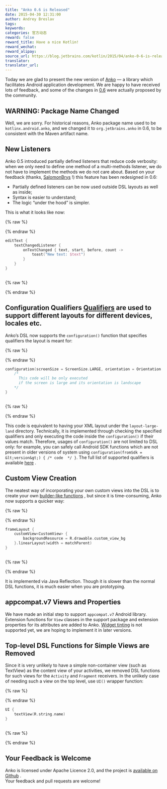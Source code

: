 ```yaml
---
title: "Anko 0.6 is Released"
date: 2015-04-30 12:31:00
author: Andrey Breslav
tags:
keywords:
categories: 官方动态
reward: false
reward_title: Have a nice Kotlin!
reward_wechat:
reward_alipay:
source_url: https://blog.jetbrains.com/kotlin/2015/04/anko-0-6-is-released/
translator:
translator_url:
---
```


Today we are glad to present the new version of [Anko](https://github.com/JetBrains/anko) — a library which facilitates Android application development. We are happy to have received lots of feedback, and some of the changes in [0.6](https://github.com/JetBrains/anko/releases/tag/v0.6) were actually proposed by the community.<br/>
<span id="more-2124"></span>
## WARNING: Package Name Changed

Well, we are sorry. For historical reasons, Anko package name used to be `kotlinx.android.anko`, and we changed it to `org.jetbrains.anko` in 0.6, to be consistent with the Maven artifact name.
## New Listeners

Anko 0.5 introduced partially defined listeners that reduce code verbosity: when we only need to define one method of a multi-methods listener, we do not have to implement the methods we do not care about. Based on your feedback (thanks, [SalomonBrys](https://github.com/SalomonBrys) !) this feature has been redesigned in 0.6:

* Partially defined listeners can be now used outside DSL layouts as well as inside;
* Syntax is easier to understand;
* The logic “under the hood” is simpler.

This is what it looks like now:

{% raw %}
<p></p>
{% endraw %}

```kotlin
editText {
    textChangedListener {
        onTextChanged { text, start, before, count ->
            toast("New text: $text")
        }
    }
}
 
```

{% raw %}
<p></p>
{% endraw %}

## Configuration Qualifiers [Qualifiers](http://developer.android.com/guide/topics/resources/providing-resources.html#AlternativeResources) are used to support different layouts for different devices, locales etc.
Anko’s DSL now supports the `configuration()` function that specifies qualifiers the layout is meant for:

{% raw %}
<p></p>
{% endraw %}

```kotlin
configuration(screenSize = ScreenSize.LARGE, orientation = Orientation.LANDSCAPE) {
    /*
      This code will be only executed
      if the screen is large and its orientation is landscape
    */
}
 
```

{% raw %}
<p></p>
{% endraw %}

This code is equivalent to having your XML layout under the `layout-large-land` directory. Technically, it is implemented through checking the specified qualifiers and only executing the code inside the `configuration()` if their values match. Therefore, usages of `configuration()` are not limited to DSL only: for example, you can safely call Android SDK functions which are not present in older versions of system using `configuration(fromSdk = &lt;version&gt;) { /* code  */ }`.
The full list of supported qualifiers is available [here](https://github.com/JetBrains/anko/blob/master/doc/ADVANCED.md#configuration-qualifiers) .
## Custom View Creation

The neatest way of incorporating your own custom views into the DSL is to create your own [builder-like functions](https://github.com/JetBrains/anko/blob/master/doc/ADVANCED.md#extending-anko) , but since it is time-consuming, Anko now supports a quicker way:

{% raw %}
<p></p>
{% endraw %}

```kotlin
frameLayout {
    customView<CustomView> {
        backgroundResource = R.drawable.custom_view_bg
    }.linearLayout(width = matchParent)
}
 
```

{% raw %}
<p></p>
{% endraw %}

It is implemented via Java Reflection. Though it is slower than the normal DSL functions, it is much easier when you are prototyping.
## appcompat.v7 Views and Properties

We have made an initial step to support `appcompat.v7` Android library. Extension functions for `View` classes in the support package and extension properties for its attributes are added to Anko. [Widget tinting](http://android-developers.blogspot.ru/2014/10/appcompat-v21-material-design-for-pre.html) is not supported yet, we are hoping to implement it in later versions.
## Top-level DSL Functions for Simple Views are Removed

Since it is very unlikely to have a simple non-container view (such as TextView) as the content view of your activities, we removed DSL functions for such views for the `Activity` and `Fragment` receivers. In the unlikely case of needing such a view on the top level, use `UI()` wrapper function:

{% raw %}
<p></p>
{% endraw %}

```kotlin
UI {
    textView(R.string.name)
}
 
```

{% raw %}
<p></p>
{% endraw %}

## Your Feedback is Welcome

Anko is licensed under Apache Licence 2.0, and the project is [available on Github](https://github.com/JetBrains/anko) .<br/>
Your feedback and pull requests are welcome!
